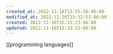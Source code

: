 ```yaml
---
created_at: 2022-11-16T13:55:56-06:00
modified_at: 2022-11-16T15:32:53-06:00
created: 2022-11-16T15:33:23-06:00
updated: 2022-11-16T15:33:23-06:00
---
```


[[programming languages]]